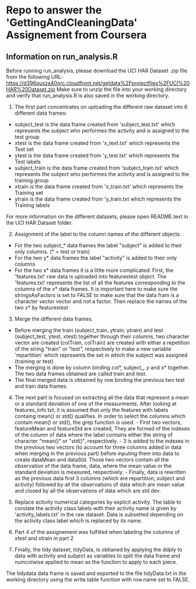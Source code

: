 Repo to answer the 'GettingAndCleaningData' Assignement from Coursera
=====================================================================


Information on run_analysis.R 
-----------------------------

Before running run_analysis, please download the UCI HAR Dataset .zip file from the following URL: https://d396qusza40orc.cloudfront.net/getdata%2Fprojectfiles%2FUCI%20HAR%20Dataset.zip
Make sure to unzip the file into your working directory and verify that run_analysis.R is also saved in the working directory.

1. The first part concentrates on uploading the different raw dataset into 6 different data frames:
  - subject_test is the data frame created from 'subject_test.txt' which represents the subject who performes the activity and is assigned to the test group
  - xtest is the data frame created from 'x_text.txt' which represents the Test set
  - ytest is the data frame created from 'y_test.txt' which represents the Test labels
  - subject_train is the data frame created from 'subject_train.txt' which represents the subject who performes the activity and is assigned to the training group
  - xtrain is the data frame created from 'x_train.txt' which represents the Training set
  - ytrain is the data frame created from 'y_train.txt which represents the Training labels
 
For more information on the different datasets, please open README.text in the UCI HAR Dataset folder.

2. Assignment of the label to the column names of the different objects. 
  - For the two subject_* data frames the label "subject" is added to their only columns. (* = test or train) 
  - For the two y* data frames the label "activity" is added to their only columns
  - For the two x* data frames it is a little more complicated:
        First, the 'features.txt' raw data is uploaded into featurestest object. The 'features.txt' represents the list of all the features corresponding to the columns of the x* data frames. It is important here to make sure the stringsAsFactors is set to FALSE to make sure that the data fram is a character vector vector and not a factor.
        Then replace the names of the two x* by featurestest
        
3. Merge the different data frames. 
  - Before merging the train (subject_train, ytrain, ytrain) and test (subject_test, ytest, xtest) together through their columns, two character vector are created (colTrain, colTrain) are created with either a repetition of the string "train" or "test", respectively to make a new variable 'repartition' which represents the set in which the subject was assigned (training or test)
  - The merging is done by column binding col*, subject_*, y* and x* together. The two data frames obtained are called train and test.
  - The final merged data is obtained by row binding the previous two test and train data frames.
  
4. The next part is focused on extracting all the data that represent a mean or a standard deviation of one of the measurments.
After looking at features_info.txt, it is assumed that only the features with labels containg mean() or std() qualifies.
In order to select the columns which contain mean() or std(), the grep function is used.
        - First two vectors, featureMean and featureStd are created, They are formed of the indexes of the column of data where the label contains either the string of character "mean()" or "std()", respectively.
        - 3 is added to the indexes in the previous two vectors (to account for three columns added in data when merging in the previous part) before inputing them into data to create dataMean and dataStd. Those two vectors contain all the observation of the data frame, data, where the mean value or the standard deviation is measured, respectively.
        - Finally, data is rewritten as the previous data first 3 columns (which are repartition, subject and activity) followed by all the observations of data which are mean value and closed by all the observations of data which are std dev.
        
5. Replace activity numerical categories by explicit activity.
The table to corolate the activity class labels with their activity name is given by 'activity_labels.txt' in the raw dataset.
Data is subsetted depending on the activity class label which is replaced by its name.

6. Part 4 of the assignement was fulfilled when labeling the columns of xtest and xtrain in part 2

7. Finally, the tidy dataset, tidyData, is obtianed by applying the ddply to data with activity and subject as variables to split the data frame and numcolwise applied to mean as the function to apply to each piece.

The tidydata data frame is saved and exported to the file tidyData.txt in the working directory using the write.table function with row.name set to FALSE.